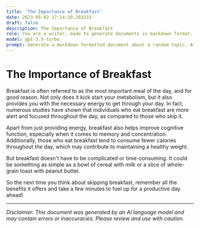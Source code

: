 ```yaml
---
title: 'The Importance of Breakfast'
date: 2023-05-02 17:14:20.203333
draft: false
description: The Importance of Breakfast
role: You are a writer, made to generate documents in markdown format. It is very important that all of the documents you generate are in valid markdown format.
model: gpt-3.5-turbo
prompt: Generate a markdown formatted document about a random topic. At the bottom, include a disclaimer explaining that the document was generated by you. The first line of the document should be the title. Make sure that the entire document is in proper markdown format, using a mix of various tags to make the document visually appealing.
---
```


# The Importance of Breakfast

Breakfast is often referred to as the most important meal of the day, and for good reason. Not only does it kick start your metabolism, but it also provides you with the necessary energy to get through your day. In fact, numerous studies have shown that individuals who eat breakfast are more alert and focused throughout the day, as compared to those who skip it.

Apart from just providing energy, breakfast also helps improve cognitive function, especially when it comes to memory and concentration. Additionally, those who eat breakfast tend to consume fewer calories throughout the day, which may contribute to maintaining a healthy weight.

But breakfast doesn't have to be complicated or time-consuming. It could be something as simple as a bowl of cereal with milk or a slice of whole-grain toast with peanut butter.

So the next time you think about skipping breakfast, remember all the benefits it offers and take a few minutes to fuel up for a productive day ahead!

---

*Disclaimer: This document was generated by an AI language model and may contain errors or inaccuracies. Please review and use with caution.*